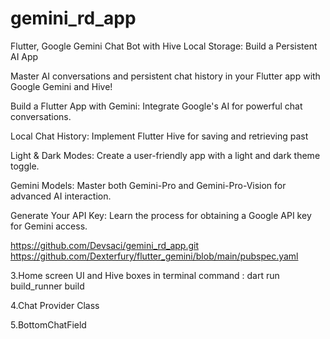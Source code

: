 # gemini_rd_app

Flutter, Google Gemini Chat Bot with Hive Local Storage: Build a Persistent AI App

Master AI conversations and persistent chat history in your Flutter app with Google Gemini and Hive!

Build a Flutter App with Gemini: Integrate Google's AI for powerful chat conversations.

Local Chat History: Implement Flutter Hive for saving and retrieving past

Light & Dark Modes: Create a user-friendly app with a light and dark theme toggle.

Gemini Models: Master both Gemini-Pro and Gemini-Pro-Vision for advanced AI interaction.

Generate Your API Key: Learn the process for obtaining a Google API key for Gemini access.

<https://github.com/Devsaci/gemini_rd_app.git>
<https://github.com/Dexterfury/flutter_gemini/blob/main/pubspec.yaml>

3.Home screen UI and Hive boxes
in terminal command  : dart run build_runner build

4.Chat Provider Class

5.BottomChatField
